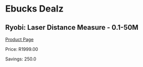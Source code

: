
# Ebucks Dealz
## Ryobi: Laser Distance Measure - 0.1-50M
[Product Page](https://www.ebucks.com/web/shop/productSelected.do?prodId=335507759&catId=370101825)

Price: R1999.00

Savings: 250.0


	